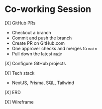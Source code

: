 # Co-working Session

[X] GitHub PRs
- Checkout a branch
- Commit and push the branch
- Create PR on GitHub.com
- One approver checks and merges to `main`
- Pull down the latest `main`

[X] Configure GitHub projects

[X] Tech stack
- NextJS, Prisma, SQL, Tailwind

[X] ERD

[X] Wireframe

